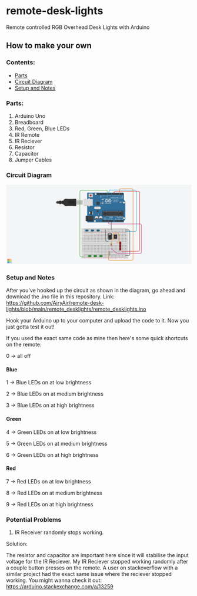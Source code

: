 # remote-desk-lights

Remote controlled RGB Overhead Desk Lights with Arduino

## How to make your own

### Contents:
* [Parts](https://github.com/AiryAir/remote-desk-lights#parts)
* [Circuit Diagram](https://github.com/AiryAir/remote-desk-lights#circuit-diagram)
* [Setup and Notes]()


### Parts:
1) Arduino Uno
2) Breadboard
3) Red, Green, Blue LEDs
4) IR Remote
5) IR Reciever
6) Resistor
7) Capacitor
8) Jumper Cables

### Circuit Diagram

![circuit diagram](https://github.com/AiryAir/remote-desk-lights/blob/main/images/circuit.png)

### Setup and Notes

After you've hooked up the circuit as shown in the diagram, go ahead and download the .ino file in this repository.
Link: https://github.com/AiryAir/remote-desk-lights/blob/main/remote_desklights/remote_desklights.ino

Hook your Arduino up to your computer and upload the code to it.
Now you just gotta test it out!

If you used the exact same code as mine then here's some quick shortcuts on the remote:

0 -> all off
#### Blue
1 -> Blue LEDs on at low brightness

2 -> Blue LEDs on at medium brightness

3 -> Blue LEDs on at high brightness
#### Green
4 -> Green LEDs on at low brightness

5 -> Green LEDs on at medium brightness

6 -> Green LEDs on at high brightness
#### Red
7 -> Red LEDs on at low brightness

8 -> Red LEDs on at medium brightness

9 -> Red LEDs on at high brightness

### Potential Problems

1) IR Receiver randomly stops working.

Solution:

The resistor and capacitor are important here since it will stabilise the input voltage for the IR Reciever.
My IR Reciever stopped working randomly after a couple button presses on the remote. A user on stackoverflow with a similar project
had the exact same issue where the reciever stopped working.
You might wanna check it out: 
https://arduino.stackexchange.com/a/13259